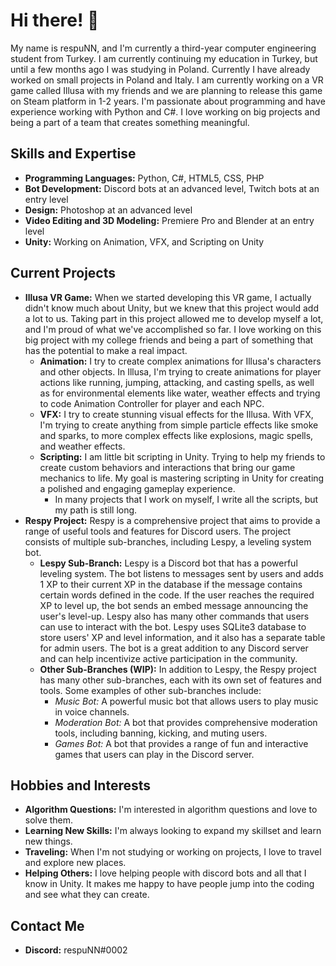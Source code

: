 # Hi there! 👋

My name is respuNN, and I'm currently a third-year computer engineering student from Turkey. I am currently continuing my education in Turkey, but until a few months ago I was studying in Poland. Currently I have already worked on small projects in Poland and Italy. I am currently working on a VR game called Illusa with my friends and we are planning to release this game on Steam platform in 1-2 years. I'm passionate about programming and have experience working with Python and C#. I love working on big projects and being a part of a team that creates something meaningful.

## Skills and Expertise

- **Programming Languages:** Python, C#, HTML5, CSS, PHP
- **Bot Development:** Discord bots at an advanced level, Twitch bots at an entry level
- **Design:** Photoshop at an advanced level
- **Video Editing and 3D Modeling:** Premiere Pro and Blender at an entry level
- **Unity:** Working on Animation, VFX, and Scripting on Unity

## Current Projects

- **Illusa VR Game:** When we started developing this VR game, I actually didn't know much about Unity, but we knew that this project would add a lot to us. Taking part in this project allowed me to develop myself a lot, and I'm proud of what we've accomplished so far. I love working on this big project with my college friends and being a part of something that has the potential to make a real impact.
  - **Animation:** I try to create complex animations for Illusa's characters and other objects. In Illusa, I'm trying to create animations for player actions like running, jumping, attacking, and casting spells, as well as for environmental elements like water, weather effects and trying to code Animation Controller for player and each NPC.
  - **VFX:** I try to create stunning visual effects for the Illusa. With VFX, I'm trying to create anything from simple particle effects like smoke and sparks, to more complex effects like explosions, magic spells, and weather effects.
  - **Scripting:** I am little bit scripting in Unity. Trying to help my friends to create custom behaviors and interactions that bring our game mechanics to life. My goal is mastering scripting in Unity for creating a polished and engaging gameplay experience.
    - In many projects that I work on myself, I write all the scripts, but my path is still long.
- **Respy Project:** Respy is a comprehensive project that aims to provide a range of useful tools and features for Discord users. The project consists of multiple sub-branches, including Lespy, a leveling system bot.
  - **Lespy Sub-Branch:** Lespy is a Discord bot that has a powerful leveling system. The bot listens to messages sent by users and adds 1 XP to their current XP in the database if the message contains certain words defined in the code. If the user reaches the required XP to level up, the bot sends an embed message announcing the user's level-up. Lespy also has many other commands that users can use to interact with the bot. Lespy uses SQLite3 database to store users' XP and level information, and it also has a separate table for admin users. The bot is a great addition to any Discord server and can help incentivize active participation in the community.
  - **Other Sub-Branches (WIP):** In addition to Lespy, the Respy project has many other sub-branches, each with its own set of features and tools. Some examples of other sub-branches include:
    - *Music Bot:* A powerful music bot that allows users to play music in voice channels.
    - *Moderation Bot:* A bot that provides comprehensive moderation tools, including banning, kicking, and muting users.
    - *Games Bot:* A bot that provides a range of fun and interactive games that users can play in the Discord server.


## Hobbies and Interests

- **Algorithm Questions:** I'm interested in algorithm questions and love to solve them. 
- **Learning New Skills:** I'm always looking to expand my skillset and learn new things.
- **Traveling:** When I'm not studying or working on projects, I love to travel and explore new places.
- **Helping Others:** I love helping people with discord bots and all that I know in Unity. It makes me happy to have people jump into the coding and see what they can create.

## Contact Me

- **Discord:** respuNN#0002
